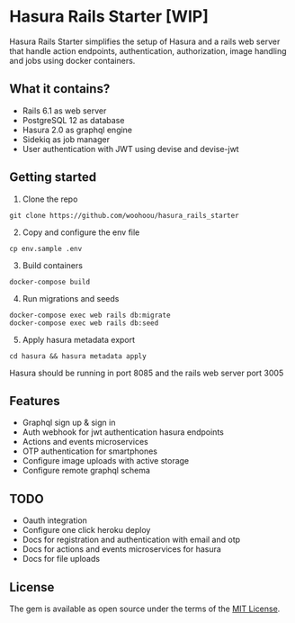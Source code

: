 # Hasura Rails Starter [WIP]

Hasura Rails Starter simplifies the setup of Hasura and a rails web server that handle action endpoints, authentication, authorization, image handling and jobs using docker containers.

## What it contains?

- Rails 6.1 as web server
- PostgreSQL 12 as database
- Hasura 2.0 as graphql engine
- Sidekiq as job manager
- User authentication with JWT using devise and devise-jwt

## Getting started

1. Clone the repo

```
git clone https://github.com/woohoou/hasura_rails_starter
```

2. Copy and configure the env file

```
cp env.sample .env
```

3. Build containers

```
docker-compose build
```

4. Run migrations and seeds

```
docker-compose exec web rails db:migrate
docker-compose exec web rails db:seed
```

5. Apply hasura metadata export

```
cd hasura && hasura metadata apply
```

Hasura should be running in port 8085 and the rails web server port 3005

## Features

- Graphql sign up & sign in
- Auth webhook for jwt authentication hasura endpoints
- Actions and events microservices
- OTP authentication for smartphones
- Configure image uploads with active storage
- Configure remote graphql schema

## TODO

- Oauth integration
- Configure one click heroku deploy
- Docs for registration and authentication with email and otp
- Docs for actions and events microservices for hasura
- Docs for file uploads

## License

The gem is available as open source under the terms of the [MIT License](https://opensource.org/licenses/MIT).
